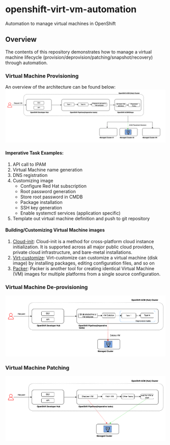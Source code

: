 # openshift-virt-vm-automation
Automation to manage virtual machines in OpenShift

## Overview

The contents of this repository demonstrates how to manage a virtual machine lifecycle (provision/deprovision/patching/snapshot/recovery) through automation.

### Virtual Machine Provisioning

An overview of the architecture can be found below:
![High Level Architecture](/images/vm-provision-hld-flow-dev-hub.drawio.png)

#### Imperative Task Examples:
1. API call to IPAM 
2. Virtual Machine name generation 
3. DNS registration
4. Customizing image
   - Configure Red Hat subscription 
   - Root password generation 
   - Store root password in CMDB
   - Package installation 
   - SSH key generation 
   - Enable systemctl services (application specific)
5. Template out virtual machine definition and push to git repository 


#### Building/Customizing Virtual Machine images
1. [Cloud-init](https://cloud-init.io/): Cloud-init is a method for cross-platform cloud instance initialization. It is supported across all major public cloud providers, private cloud infrastructure, and bare-metal installations.
2. [Virt-customize](https://libguestfs.org/virt-customize.1.html): Virt-customize can customize a virtual machine (disk image) by installing packages, editing configuration files, and so on
3. [Packer](https://github.com/hashicorp/packer): Packer is another tool for creating identical Virtual Machine (VM) images for multiple platforms from a single source configuration.

### Virtual Machine De-provisioning
![High Level Architecture](/images/vm-deprovision-hld-flow-dev-hub.drawio.png)


### Virtual Machine Patching
![High Level Architecture](/images/vm-patching-hld-flow-dev-hub.drawio.png)